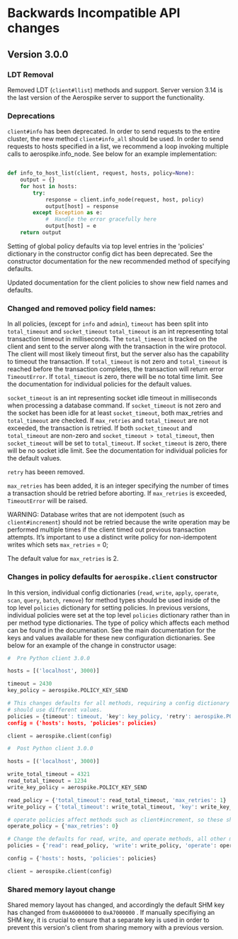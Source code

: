 # Backwards Incompatible API changes

## Version 3.0.0

### LDT Removal
Removed LDT (`client#llist`) methods and support. Server version 3.14 is the last version of the Aerospike server to support the functionality.

### Deprecations
`client#info` has been deprecated. In order to send requests to the entire cluster, the new method `client#info_all` should be used. In order to send requests to
hosts specified in a list, we recommend a  loop invoking multiple calls to aerospike.info_node. See below for an example implementation:

```python

def info_to_host_list(client, request, hosts, policy=None):
	output = {}
	for host in hosts:
	    try:
	        response = client.info_node(request, host, policy)
	        output[host] = response
	    except Exception as e:
	        #  Handle the error gracefully here
	        output[host] = e
	return output
```

Setting of global policy defaults via top level entries in the 'policies' dictionary in the constructor config dict has been deprecated. See the constructor documentation for the new recommended method of specifying defaults.

Updated documentation for the client policies to show new field names and defaults.


### Changed and removed policy field names:
In all policies, (except for `info` and `admin`), `timeout` has been split into `total_timeout` and `socket_timeout`
`total_timeout` is an int representing total transaction timeout in milliseconds. The `total_timeout` is tracked on the client and sent to the server along with the transaction in the wire protocol. The client will most likely timeout first, but the server also has the capability to timeout the transaction. If `total_timeout` is not zero and `total_timeout` is reached before the transaction completes, the transaction will return error `TimeoutError`. If `total_timeout` is zero, there will be no total time limit. See the documentation for individual policies for the default values.

`socket_timeout` is an int representing socket idle timeout in milliseconds when processing a database command. If `socket_timeout` is not zero and the socket has been idle for at least `socket_timeout`, both max_retries and `total_timeout` are checked. If `max_retries` and `total_timeout` are not exceeded, the transaction is retried. If both `socket_timeout` and `total_timeout` are non-zero and `socket_timeout > total_timeout`, then `socket_timeout` will be set to `total_timeout`. If `socket_timeout` is zero, there will be no socket idle limit. See the documentation for individual policies for the default values.

`retry` has beeen removed.

`max_retries` has been added, it is an integer specifying the number of times a transaction should be retried before aborting. If `max_retries` is exceeded, `TimeoutError` will be raised.

WARNING: Database writes that are not idempotent (such as `client#increment`) should not be retried because the write operation may be performed multiple times if the client timed out previous transaction attempts. It’s important to use a distinct write policy for non-idempotent writes which sets `max_retries` = 0;

The default value for `max_retries` is 2.

### Changes in policy defaults for `aerospike.client` constructor
In this version, individual config dictionaries (`read`, `write`, `apply`, `operate`, `scan`, `query`, `batch`, `remove`) for method types should be used inside of the top level `policies` dictionary for setting policies. In previous versions, individual policies were set at the top level `policies` dictionary rather than in per method type dictionaries. The type of policy which affects each method can be found in the documenation. See the main documentation for the keys and values available for these new configuration dictionaries. See below for an example of the change in constructor usage:

```python
#  Pre Python client 3.0.0

hosts = [('localhost', 3000)]

timeout = 2430
key_policy = aerospike.POLICY_KEY_SEND

# This changes defaults for all methods, requiring a config dictionary to be passed in to all methods which
# should use different values.
policies = {timeout': timeout, 'key': key_policy, 'retry': aerospike.POLICY_RETRY_ONCE}
config = {'hosts': hosts, 'policies': policies}

client = aerospike.client(config)
```

```python
#  Post Python client 3.0.0

hosts = [('localhost', 3000)]

write_total_timeout = 4321
read_total_timeout = 1234
write_key_policy = aerospike.POLICY_KEY_SEND

read_policy = {'total_timeout': read_total_timeout, 'max_retries': 1}
write_policy = {'total_timeout': write_total_timeout, 'key': write_key_policy, 'max_retries': 1}

# operate policies affect methods such as client#increment, so these should not be retried since they are not idempotent.
operate_policy = {'max_retries': 0}

# Change the defaults for read, write, and operate methods, all other methods will use builtin defaults.
policies = {'read': read_policy, 'write': write_policy, 'operate': operate_policy}

config = {'hosts': hosts, 'policies': policies}

client = aerospike.client(config)
```

### Shared memory layout change
Shared memory layout has changed, and accordingly the default SHM key has changed from `0xA6000000` to `0xA7000000` . If manually specifiying an
SHM key, it is crucial to ensure that a separate key is used in order to prevent this version's client from sharing memory with a previous version.